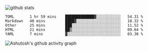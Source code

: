 ![github stats](https://github-readme-stats.vercel.app/api?username=iuvhub&show_icons=true)
<!--START_SECTION:waka-->
```text
TOML       1 hr 59 mins    █████████████▓░░░░░░░░░░░   54.31 % 
Markdown   40 mins         ████▓░░░░░░░░░░░░░░░░░░░░   18.32 % 
Other      25 mins         ███░░░░░░░░░░░░░░░░░░░░░░   11.52 % 
HTML       21 mins         ██▒░░░░░░░░░░░░░░░░░░░░░░   09.64 % 
YAML       7 mins          ▓░░░░░░░░░░░░░░░░░░░░░░░░   03.30 % 
```
<!--END_SECTION:waka-->
![Ashutosh's github activity graph](https://activity-graph.herokuapp.com/graph?username=iuvhub&theme=react-dark)
